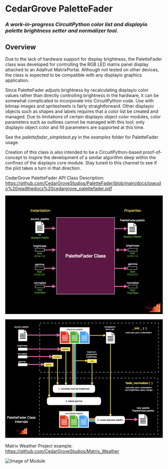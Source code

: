 # CedarGrove PaletteFader

### _A work-in-progress CircuitPython color list and displayio palette brightness setter and normalizer tool._

## Overview

Due to the lack of hardware support for display brightness, the PaletteFader class was developed for controlling the RGB LED matrix panel display attached to an Adafruit MatrixPortal. Although not tested on other devices, the class is expected to be compatible with any displayio graphics application.

Since PaletteFader adjusts brightness by recalculating displayio color values rather than directly controlling brightness in the hardware, it can be somewhat complicated to incorporate into CircuitPython code. Use with bitmap images and spritesheets is fairly straightforward. Other displayio objects such as shapes and labels requires that a color list be created and managed. Due to limitations of certain displayio object color modules, color parameters such as outlines cannot be managed with this tool; only displayio object color and fill parameters are supported at this time.

See the _palettefader_simpletest.py_ in the _examples_ folder for PaletteFader usage.

Creation of this class is also intended to be a CircuitPython-based proof-of-concept to inspire the development of a similar algorithm deep within the confines of the displayio core module. Stay tuned to this channel to see if the plot takes a turn in that direction.

CedarGrove PaletteFader API Class Description:
https://github.com/CedarGroveStudios/PaletteFader/blob/main/docs/pseudo%20readthedocs%20cedargrove_palettefader.pdf

![Overview](https://github.com/CedarGroveStudios/PaletteFader/blob/main/docs/PaletteFader_Class_description.jpeg)

![Internals](https://github.com/CedarGroveStudios/PaletteFader/blob/main/docs/PaletteFader_Class_internals.jpeg)

Matrix Weather Project example:
https://github.com/CedarGroveStudios/Matrix_Weather

![Image of Module](https://github.com/CedarGroveStudios/Matrix_Weather/blob/main/photos_and_graphics/matrix_weather.jpeg)
